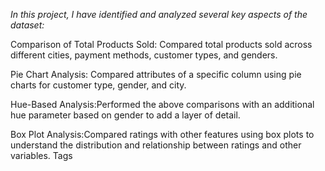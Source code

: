 *In this project, I have identified and analyzed several key aspects of the dataset:*

Comparison of Total Products Sold: Compared total products sold across different cities, payment methods, customer types, and genders.

Pie Chart Analysis: Compared attributes of a specific column using pie charts for customer type, gender, and city.

Hue-Based Analysis:Performed the above comparisons with an additional hue parameter based on gender to add a layer of detail.

Box Plot Analysis:Compared ratings with other features using box plots to understand the distribution and relationship between ratings and other variables.
Tags
